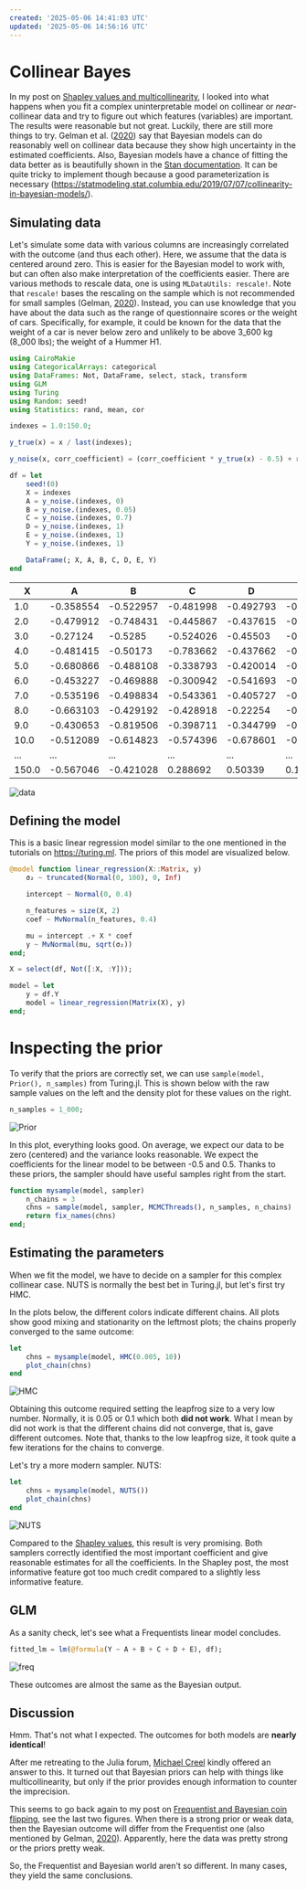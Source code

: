 ```yaml
---
created: '2025-05-06 14:41:03 UTC'
updated: '2025-05-06 14:56:16 UTC'
---
```


# Collinear Bayes

In my post on [Shapley values and multicollinearity](/posts/39), I looked into what happens when you fit a complex uninterpretable model on collinear or _near_-collinear data and try to figure out which features (variables) are important.
The results were reasonable but not great.
Luckily, there are still more things to try.
Gelman et al. ([2020](https://doi.org/10.1017/9781139161879)) say that Bayesian models can do reasonably well on collinear data because they show high uncertainty in the estimated coefficients.
Also, Bayesian models have a chance of fitting the data better as is beautifully shown in the [Stan documentation](https://mc-stan.org/users/documentation/case-studies/golf.html).
It can be quite tricky to implement though because a good parameterization is necessary (<https://statmodeling.stat.columbia.edu/2019/07/07/collinearity-in-bayesian-models/>).

## Simulating data

Let's simulate some data with various columns are increasingly correlated with the outcome (and thus each other).
Here, we assume that the data is centered around zero.
This is easier for the Bayesian model to work with, but can often also make interpretation of the coefficients easier.
There are various methods to rescale data, one is using `MLDataUtils: rescale!`.
Note that `rescale!` bases the rescaling on the sample which is not recommended for small samples (Gelman, [2020](https://doi.org/10.1017/9781139161879)).
Instead, you can use knowledge that you have about the data such as the range of questionnaire scores or the weight of cars.
Specifically, for example, it could be known for the data that the weight of a car is never below zero and unlikely to be above 3_600 kg (8_000 lbs); the weight of a Hummer H1.

```julia
using CairoMakie
using CategoricalArrays: categorical
using DataFrames: Not, DataFrame, select, stack, transform
using GLM
using Turing
using Random: seed!
using Statistics: rand, mean, cor
```

```julia
indexes = 1.0:150.0;
```

```julia
y_true(x) = x / last(indexes);
```

```julia
y_noise(x, corr_coefficient) = (corr_coefficient * y_true(x) - 0.5) + rand(Normal(0, 0.15));
```

```julia
df = let
    seed!(0)
    X = indexes
    A = y_noise.(indexes, 0)
    B = y_noise.(indexes, 0.05)
    C = y_noise.(indexes, 0.7)
    D = y_noise.(indexes, 1)
    E = y_noise.(indexes, 1)
    Y = y_noise.(indexes, 1)

    DataFrame(; X, A, B, C, D, E, Y)
end
```

X | A | B | C | D | E | Y
--- | --- | --- | --- | --- | --- | ---
1.0 | -0.358554 | -0.522957 | -0.481998 | -0.492793 | -0.466424 | -0.552454
2.0 | -0.479912 | -0.748431 | -0.445867 | -0.437615 | -0.636698	| -0.931691
3.0 | -0.27124 | -0.5285 | -0.524026 | -0.45503	| -0.810672 | -0.369753
4.0 | -0.481415 | -0.50173 | -0.783662 | -0.437662 | -0.131537 | -0.0454284
5.0 | -0.680866 | -0.488108 | -0.338793 | -0.420014 | -0.646305 | -0.390959
6.0 | -0.453227 | -0.469888 | -0.300942 | -0.541693 | -0.352914 | -0.672081
7.0 | -0.535196 | -0.498834 | -0.543361	| -0.405727 | -0.385467 | -0.324522
8.0 | -0.663103 | -0.429192 | -0.428918	| -0.22254 | -0.328334 | -0.524071
9.0 | -0.430653 | -0.819506 | -0.398711	| -0.344799 | -0.506967 | -0.501721
10.0 | -0.512089 | -0.614823 | -0.574396 | -0.678601 | -0.541517 | -0.357891
... | ... | ... | ... | ... | ... | ...
150.0 | -0.567046 | -0.421028 | 0.288692 | 0.50339 | 0.19394 | 0.328947

![data](/files/8d89d9da4c3aabbe)

## Defining the model

This is a basic linear regression model similar to the one mentioned in the tutorials on <https://turing.ml>. The priors of this model are visualized below.

```julia
@model function linear_regression(X::Matrix, y)
    σ₂ ~ truncated(Normal(0, 100), 0, Inf)

    intercept ~ Normal(0, 0.4)

    n_features = size(X, 2)
    coef ~ MvNormal(n_features, 0.4)

    mu = intercept .+ X * coef
    y ~ MvNormal(mu, sqrt(σ₂))
end;
```

```julia
X = select(df, Not([:X, :Y]));
```

```julia
model = let
    y = df.Y
    model = linear_regression(Matrix(X), y)
end;
```

# Inspecting the prior

To verify that the priors are correctly set, we can use `sample(model, Prior(), n_samples)` from Turing.jl.
This is shown below with the raw sample values on the left and the density plot for these values on the right.

```julia
n_samples = 1_000;
```

![Prior](/files/901e63f37fc5c279)

In this plot, everything looks good.
On average, we expect our data to be zero (centered) and the variance looks reasonable.
We expect the coefficients for the linear model to be between -0.5 and 0.5.
Thanks to these priors, the sampler should have useful samples right from the start.

```julia
function mysample(model, sampler)
    n_chains = 3
    chns = sample(model, sampler, MCMCThreads(), n_samples, n_chains)
    return fix_names(chns)
end;
```

## Estimating the parameters

When we fit the model, we have to decide on a sampler for this complex collinear case.
NUTS is normally the best bet in Turing.jl, but let's first try HMC.

In the plots below, the different colors indicate different chains.
All plots show good mixing and stationarity on the leftmost plots; the chains properly converged to the same outcome:

```julia
let
    chns = mysample(model, HMC(0.005, 10))
    plot_chain(chns)
end
```

![HMC](/files/111e9206c73aadbc)

Obtaining this outcome required setting the leapfrog size to a very low number.
Normally, it is 0.05 or 0.1 which both **did not work**.
What I mean by did not work is that the different chains did not converge, that is, gave different outcomes.
Note that, thanks to the low leapfrog size, it took quite a few iterations for the chains to converge.

Let's try a more modern sampler. NUTS:

```julia
let
    chns = mysample(model, NUTS())
    plot_chain(chns)
end
```

![NUTS](/files/b87c9a73ce585418)

Compared to the [Shapley values](/posts/39), this result is very promising.
Both samplers correctly identified the most important coefficient and give reasonable estimates for all the coefficients.
In the Shapley post, the most informative feature got too much credit compared to a slightly less informative feature.

## GLM

As a sanity check, let's see what a Frequentists linear model concludes.

```julia
fitted_lm = lm(@formula(Y ~ A + B + C + D + E), df);
```

![freq](/files/5be7fd0f2e94d82a)

These outcomes are almost the same as the Bayesian output.

## Discussion

Hmm.
That's not what I expected.
The outcomes for both models are **nearly identical**!

After me retreating to the Julia forum, [Michael Creel](https://discourse.julialang.org/t/multicollinearity-and-glm/71340/5) kindly offered an answer to this.
It turned out that Bayesian priors can help with things like multicollinearity, but only if the prior provides enough information to counter the imprecision.

This seems to go back again to my post on [Frequentist and Bayesian coin flipping](/posts/frequentist-bayesian-coin-flipping/), see the last two figures.
When there is a strong prior or weak data, then the Bayesian outcome will differ from the Frequentist one (also mentioned by Gelman, [2020](https://doi.org/10.1017/9781139161879)).
Apparently, here the data was pretty strong or the priors pretty weak.

So, the Frequentist and Bayesian world aren't so different.
In many cases, they yield the same conclusions.

